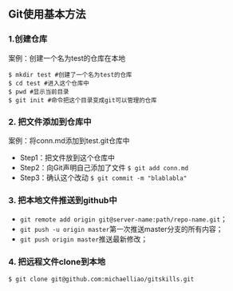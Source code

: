 Git使用基本方法
---

### 1.创建仓库
案例：创建一个名为test的仓库在本地

```
$ mkdir test #创建了一个名为test的仓库
$ cd test #进入这个仓库中
$ pwd #显示当前目录
$ git init #命令把这个目录变成git可以管理的仓库

```


### 2. 把文件添加到仓库中
案例：将conn.md添加到test.git仓库中

- Step1：把文件放到这个仓库中
- Step2：向Git声明自己添加了文件
	`$ git add conn.md`
- Step3：确认这个改动
	`$ git commit -m "blablabla"`

### 3. 把本地文件推送到github中

- `git remote add origin git@server-name:path/repo-name.git`；
- `git push -u origin master`第一次推送master分支的所有内容；
- `git push origin master`推送最新修改；


### 4. 把远程文件clone到本地
`$ git clone git@github.com:michaelliao/gitskills.git`
